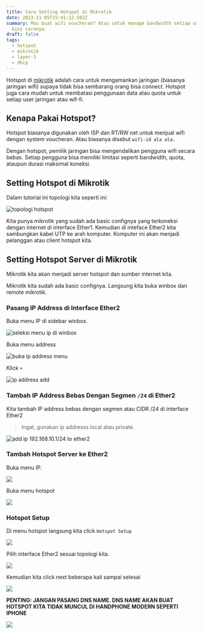 ```yaml
---
title: Cara Setting Hotspot di Mikrotik
date: 2023-11-05T15:41:12.592Z
summary: Mau buat wifi voucheran? Atau untuk manage bandwidth setiap user wifi?
  Gini caranya.
draft: false
tags:
  - hotspot
  - mikrotik
  - layer-3
  - dhcp
---
```

Hotspot di [mikrotik](/tags/mikrotik) adalah cara untuk mengamankan jaringan (biasanya jaringan wifi) supaya tidak bisa sembarang orang bisa connect. Hotspot juga cara mudah untuk membatasi penggunaan data atau quota untuk setiap user jaringan atau wif-fi.

## Kenapa Pakai Hotspot?

Hotspot biasanya digunakan oleh ISP dan RT/RW net untuk menjual wifi dengan system voucheran. Atau biasanya disebut `wifi-id ala ala.`

Dengan hotspot, pemilik jaringan bisa mengendalikan pengguna wifi secara bebas. Setiap pengguna bisa memiliki limitasi seperti bandwidth, quota, ataupun durasi maksimal koneksi.

## Setting Hotspot di Mikrotik

Dalam tutorial ini topologi kita seperti ini:

![topologi hotspot](/images/uploads/screenshot-from-2023-11-05-16-59-31.png "topologi")

Kita punya mikrotik yang sudah ada basic confignya yang terkoneksi dengan internet di interface Ether1. Kemudian di inteface Ether2 kita sambungkan kabel UTP ke arah komputer. Komputer ini akan menjadi pelanggan atau client hotspot kita.

## Setting Hotspot Server di Mikrotik

Mikrotik kita akan menjadi server hotspot dan sumber internet kita.

Mikrotik kita sudah ada basic confignya. Langsung kita buka winbox dan remote mikrotik.

### Pasang IP Address di Interface Ether2

Buka menu IP di sidebar winbox.

![seleksi menu ip di winbox](/images/uploads/ip-menu.png "menu ip")

Buka menu address

![buka ip address menu](/images/uploads/ip-address-menu.png "ip address menu")

Klick `+`

![ip address add](/images/uploads/ip-address-add.png "add ip address")

### Tambah IP Address Bebas Dengan Segmen `/24` di Ether2

Kita tambah IP address bebas dengan segmen atau CIDR /24 di interface Ether2

> Ingat, gunakan ip addresss local atau private.

![add ip 192.168.10.1/24 to ether2](/images/uploads/add-ip-192.168.10.1-24-to-ether2.png "add ip")

### Tambah Hotspot Server ke Ether2

Buka menu IP.

![](/images/uploads/ip-menu.png)

Buka menu hotspot

![](/images/uploads/ip-hotspot-menu.png)

### Hotspot Setup

Di menu hotspot langsung kita click `Hotspot Setup`

![](/images/uploads/ip-hotspot-setup.png)

Pilih interface Ether2 sesuai topologi kita.

![](/images/uploads/hotspot-setup-ether2.png)

Kemudian kita click next beberapa kali sampai selesai

![](/images/uploads/hotspot-setup-next.png)

**PENTING: JANGAN PASANG DNS NAME. DNS NAME AKAN BUAT HOTSPOT KITA TIDAK MUNCUL DI HANDPHONE MODERN SEPERTI IPHONE**

![](/images/uploads/dns-name-hotspot-warning.png)